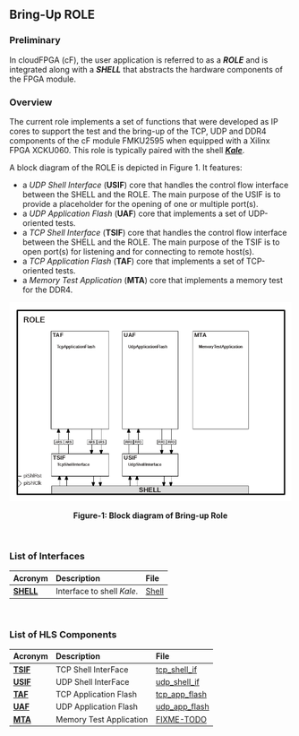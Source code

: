 ## Bring-Up ROLE

### Preliminary
In cloudFPGA (cF), the user application is referred to as a **_ROLE_** and is integrated along
with a **_SHELL_** that abstracts the hardware components of the FPGA module.

### Overview
The current role implements a set of functions that were developed as IP cores to support the 
test and the bring-up of the TCP, UDP and DDR4 components of the cF module FMKU2595 when equipped 
with a Xilinx FPGA XCKU060. 
This role is typically paired with the shell [_**Kale**_](https://github.com/cloudFPGA/cFDK/tree/master/DOC/Kale.md). 

A block diagram of the ROLE is depicted in Figure 1. It features:
- a _UDP Shell Interface_ (**USIF**) core that handles the control flow interface between the 
 SHELL and the ROLE. The main purpose of the USIF is to provide a placeholder for the opening of 
 one or multiple port(s).
- a _UDP Application Flash_ (**UAF**) core that implements a set of UDP-oriented tests.
- a _TCP Shell Interface_ (**TSIF**) core that handles the control flow interface between the 
 SHELL and the ROLE. The main purpose of the TSIF is to open port(s) for listening and for 
 connecting to remote host(s).
 - a _TCP Application Flash_ (**TAF**) core that implements a set of TCP-oriented tests.
 - a _Memory Test Application_ (**MTA**) core that implements a memory test for the DDR4.
 
 
![Block diagram of Bring-up Role](./imgs/Fig-ROLE-Structure.png#center)
<p align="center"><b>Figure-1: Block diagram of Bring-up Role</b></p>
<br>

### List of Interfaces

| Acronym                             | Description                        | File
|:------------------------------------|:-----------------------------------|:--------------
| **[SHELL](https://github.com/cloudFPGA/cFDK/tree/master/DOC/Kale.md)** | Interface to shell _Kale_.    | [Shell](https://github.com/cloudFPGA/cFDK/blob/main/SRA/LIB/SHELL/Kale/Shell.v)
           
<br>

### List of HLS Components

| Acronym                     | Description                | File
|:----------------------------|:---------------------------|:--------------
| **[TSIF](./TSIF.md)**       | TCP Shell InterFace        | [tcp_shell_if](../ROLE/hls/tcp_shell_if/src/tcp_shell_if.hpp)
| **[USIF](./USIF.md)**       | UDP Shell InterFace        | [udp_shell_if](../ROLE/hls/udp_shell_if/src/udp_shell_if.hpp)
| **[TAF](./TAF.md)**         | TCP Application Flash      | [tcp_app_flash](../ROLE/hls/tcp_app_flash/src/tcp_app_flash.hpp)
| **[UAF](./UAF.md)**         | UDP Application Flash      | [udp_app_flash](../ROLE/hls/udp_app_flash/src/udp_app_flash.hpp)
| **[MTA](./MTA.md)**         | Memory Test Application    | [FIXME-TODO](../ROLE/hls/mem_test_app/src/mem_test_app.hpp)
<br>




